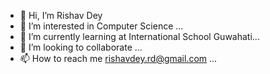 - 👋 Hi, I’m Rishav Dey
- 👀 I’m interested in Computer Science ...
- 🌱 I’m currently learning at International School Guwahati...
- 💞️ I’m looking to collaborate ...
- 📫 How to reach me rishavdey.rd@gmail.com ...

<!---
Rishav365/Rishav365 is a ✨ special ✨ repository because its `README.md` (this file) appears on your GitHub profile.
You can click the Preview link to take a look at your changes.
--->
